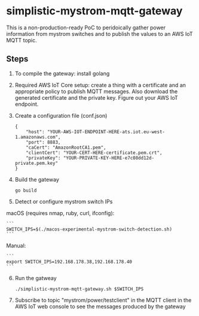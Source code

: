 # simplistic-mystrom-mqtt-gateway

This is a non-production-ready PoC to peridoically gather power information from mystrom switches and to publish the 
values to an AWS IoT MQTT topic.

## Steps

1. To compile the gateway: install golang

2. Required AWS IoT Core setup: create a thing with a certificate and an appropriate policy to publish MQTT messages. Also download the generated certificate and the private key. Figure out your AWS IoT endpoint.

3. Create a configuration file (conf.json)

    ```
    {
        "host": "YOUR-AWS-IOT-ENDPOINT-HERE-ats.iot.eu-west-1.amazonaws.com",
        "port": 8883,
        "caCert": "AmazonRootCA1.pem",
        "clientCert": "YOUR-CERT-HERE-certificate.pem.crt",
        "privateKey": "YOUR-PRIVATE-KEY-HERE-e7c08dd12d-private.pem.key"
    }
    ```

4. Build the gateway

    ```
    go build
    ```

5. Detect or configure mystrom switch IPs

macOS (requires nmap, ruby, curl, ifconfig):

    ```
    SWITCH_IPS=$(./macos-experimental-mystrom-switch-detection.sh)
    ```

Manual:

    ```
    export SWITCH_IPS=192.168.178.38,192.168.178.40
    ```

6. Run the gatweay

    ```
    ./simplistic-mystrom-mqtt-gateway.sh $SWITCH_IPS
    ```

7. Subscribe to topic "mystrom/power/testclient" in the MQTT client in the AWS IoT web console to see the messages produced by the gateway
